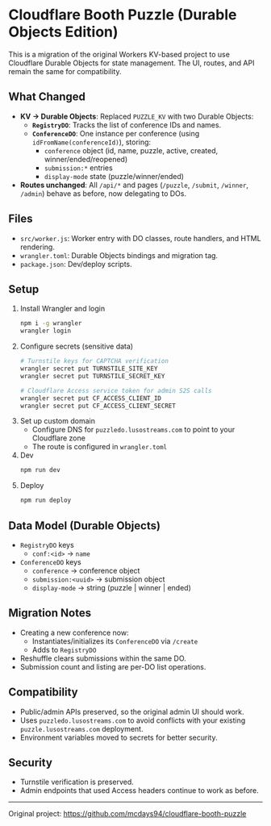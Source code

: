 # Cloudflare Booth Puzzle (Durable Objects Edition)

This is a migration of the original Workers KV-based project to use Cloudflare Durable Objects for state management. The UI, routes, and API remain the same for compatibility.

## What Changed
- **KV -> Durable Objects**: Replaced `PUZZLE_KV` with two Durable Objects:
  - **`RegistryDO`**: Tracks the list of conference IDs and names.
  - **`ConferenceDO`**: One instance per conference (using `idFromName(conferenceId)`), storing:
    - `conference` object (id, name, puzzle, active, created, winner/ended/reopened)
    - `submission:*` entries
    - `display-mode` state (puzzle/winner/ended)
- **Routes unchanged**: All `/api/*` and pages (`/puzzle`, `/submit`, `/winner`, `/admin`) behave as before, now delegating to DOs.

## Files
- `src/worker.js`: Worker entry with DO classes, route handlers, and HTML rendering.
- `wrangler.toml`: Durable Objects bindings and migration tag.
- `package.json`: Dev/deploy scripts.

## Setup
1. Install Wrangler and login
   ```bash
   npm i -g wrangler
   wrangler login
   ```
2. Configure secrets (sensitive data)
   ```bash
   # Turnstile keys for CAPTCHA verification
   wrangler secret put TURNSTILE_SITE_KEY
   wrangler secret put TURNSTILE_SECRET_KEY
   
   # Cloudflare Access service token for admin S2S calls
   wrangler secret put CF_ACCESS_CLIENT_ID
   wrangler secret put CF_ACCESS_CLIENT_SECRET
   ```
3. Set up custom domain
   - Configure DNS for `puzzledo.lusostreams.com` to point to your Cloudflare zone
   - The route is configured in `wrangler.toml`
4. Dev
   ```bash
   npm run dev
   ```
5. Deploy
   ```bash
   npm run deploy
   ```

## Data Model (Durable Objects)
- `RegistryDO` keys
  - `conf:<id>` -> `name`
- `ConferenceDO` keys
  - `conference` -> conference object
  - `submission:<uuid>` -> submission object
  - `display-mode` -> string (puzzle | winner | ended)

## Migration Notes
- Creating a new conference now:
  - Instantiates/initializes its `ConferenceDO` via `/create`
  - Adds to `RegistryDO`
- Reshuffle clears submissions within the same DO.
- Submission count and listing are per-DO list operations.

## Compatibility
- Public/admin APIs preserved, so the original admin UI should work.
- Uses `puzzledo.lusostreams.com` to avoid conflicts with your existing `puzzle.lusostreams.com` deployment.
- Environment variables moved to secrets for better security.

## Security
- Turnstile verification is preserved.
- Admin endpoints that used Access headers continue to work as before.

---

Original project: https://github.com/mcdays94/cloudflare-booth-puzzle
